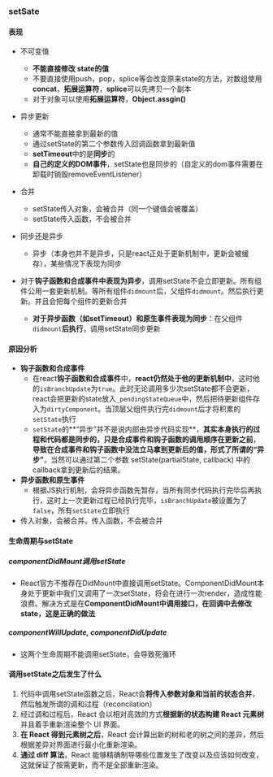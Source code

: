 ### setSate

#### 表现

- 不可变值
  - **不能直接修改 state的值**
  - 不要直接使用push，pop，splice等会改变原来state的方法，对数组使用**concat**，**拓展运算符**，**splice**可以先拷贝一个副本
  - 对于对象可以使用**拓展运算符**，**Object.assgin()**
- 异步更新
  - 通常不能直接拿到最新的值
  - 通过setState的第二个参数传入回调函数拿到最新值
  - **setTimeout**中的是**同步**的
  - **自己的定义的DOM事件**，setState也是同步的（自定义的dom事件需要在卸载时销毁removeEventListener）
- 合并
  - setState传入对象，会被合并（同一个键值会被覆盖）
  - setState传入函数，不会被合并

- 同步还是异步

  - 异步（本身也并不是异步，只是react正处于更新机制中，更新会被缓存），某些情况下表现为同步
- 对于**钩子函数和合成事件中表现为异步**，调用setState不会立即更新。所有组件公用一套更新机制。等所有组件`didmount`后，父组件`didmount`。然后执行更新。并且会把每个组件的更新合并
  - **对于异步函数（如setTimeout）和原生事件表现为同步**：在父组件`didmount`**后执行**，调用setState同步更新

#### 原因分析

- **钩子函数和合成事件**
  - 在react**钩子函数和合成事件**中，**react仍然处于他的更新机制中**，这时他的`isBranchUpdate`为`true`。此时无论调用多少次setState都不会更新，react会把更新的state放入`_pendingStateQueue`中，然后把待更新组件存入为`dirtyComponent`。当顶层父组件执行完`didmount`后才将积累的`setState`执行
  - `setState`的**“异步”并不是说内部由异步代码实现**，**其实本身执行的过程和代码都是同步的，只是合成事件和钩子函数的调用顺序在更新之前**，**导致在合成事件和钩子函数中没法立马拿到更新后的值，形式了所谓的“异步”**，当然可以通过第二个参数 setState(partialState, callback) 中的callback拿到更新后的结果。
- **异步函数和原生事件**
  - 根据JS执行机制，会将异步函数先暂存，当所有同步代码执行完毕后再执行，这时上一次更新过程已经执行完毕，`isBranchUpdate`被设置为了`false`，所有`setState`立即执行
- 传入对象，会被合并。传入函数，不会被合并

#### 生命周期与setState

##### componentDidMount调用setState

- React官方不推荐在DidMount中直接调用setState。ComponentDidMount本身处于更新中我们又调用了一次setState，将会在进行一次render，造成性能浪费。解决方式是在**ComponentDidMount中调用接口，在回调中去修改state，这是正确的做法**

##### componentWillUpdate, componentDidUpdate

- 这两个生命周期不能调用setState，会导致死循环

#### 调用setState之后发生了什么

1. 代码中调用setState函数之后，React会**将传入参数对象和当前的状态合并**，然后触发所谓的调和过程（reconcilation）
2. 经过调和过程后，React 会以相对高效的方式**根据新的状态构建 React 元素树**并且着手重新渲染整个 UI 界面。
3. **在 React 得到元素树之后**，React 会计算出新的树和老的树之间的差异，然后根据差异对界面进行最小化重新渲染。
4. **通过 diff 算法**，React 能够精确制导哪些位置发生了改变以及应该如何改变，这就保证了按需更新，而不是全部重新渲染。